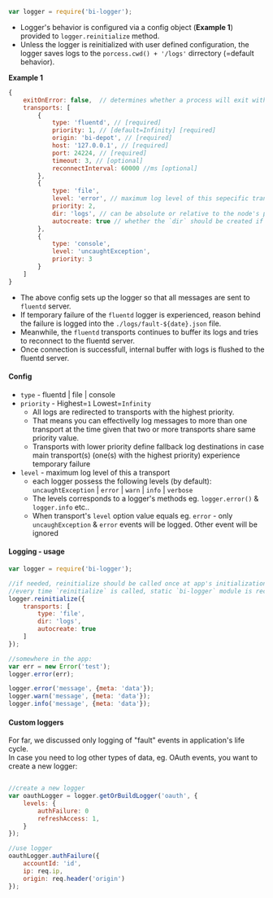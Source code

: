 
```javascript
var logger = require('bi-logger');
```

- Logger's behavior is configured via a config object (**Example 1**) provided to `logger.reinitialize` method.  
- Unless the logger is reinitialized with user defined configuration, the logger saves logs to the `porcess.cwd() + '/logs'` dirrectory (=default behavior).  

**Example 1**

```javascript
{
    exitOnError: false,  // determines whether a process will exit with status code 1 on 'uncaughtException' event
    transports: [
        {
            type: 'fluentd', // [required]
            priority: 1, // [default=Infinity] [required]
            origin: 'bi-depot', // [required]
            host: '127.0.0.1', // [required]
            port: 24224, // [required]
            timeout: 3, // [optional]
            reconnectInterval: 60000 //ms [optional]
        },
        {
            type: 'file',
            level: 'error', // maximum log level of this sepecific transport, [optional]
            priority: 2,
            dir: 'logs', // can be absolute or relative to the node's process
            autocreate: true // whether the `dir` should be created if it does not exist
        },
        {
            type: 'console',
            level: 'uncaughtException',
            priority: 3
        }
    ]
}
```

- The above config sets up the logger so that all messages are sent to `fluentd` server.  
- If temporary failure of the `fluentd` logger is experienced, reason behind the failure is logged into the `./logs/fault-${date}.json` file.  
- Meanwhile, the `fluentd` transports continues to buffer its logs and tries to reconnect to the fluentd server.  
- Once connection is successfull, internal buffer with logs is flushed to the fluentd server.


#### Config

- `type` - fluentd | file | console
- `priority` - Highest=`1` Lowest=`Infinity`
    - All logs are redirected to transports with the highest priority.  
    - That means you can effectivelly log messages to more than one transport at the time given that two or more transports share same priority value.
    - Transports with lower priority define fallback log destinations in case main transport(s) (one(s) with the highest priority) experience temporary failure
- `level` - maximum log level of this a transport  
    - each logger possess the following levels (by default):  
           `uncaughtException` | `error` | `warn` | `info` | `verbose`   
    - The levels corresponds to a logger's methods eg. `logger.error()` & `logger.info` etc..
    - When transport's `level` option value equals eg. `error` - only `uncaughException` & `error` events will be logged. Other event will be ignored

#### Logging - usage

```javascript
var logger = require('bi-logger');

//if needed, reinitialize should be called once at app's initialization cycle
//every time `reinitialize` is called, static `bi-logger` module is reconfigured
logger.reinitialize({
    transports: [
        type: 'file',
        dir: 'logs',
        autocreate: true
    ]
});

//somewhere in the app:
var err = new Error('test');
logger.error(err);

logger.error('message', {meta: 'data'});
logger.warn('message', {meta: 'data'});
logger.info('message', {meta: 'data'});
```


#### Custom loggers

For far, we discussed only logging of "fault" events in application's life cycle.  
In case you need to log other types of data, eg. OAuth events, you want to create a new logger:  

```javascript

//create a new logger
var oauthLogger = logger.getOrBuildLogger('oauth', {
    levels: {
        authFailure: 0
        refreshAccess: 1,
    }
});

//use logger
oauthLogger.authFailure({
    accountId: 'id',
    ip: req.ip,
    origin: req.header('origin')
});
```

